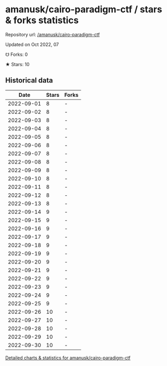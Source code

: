 # amanusk/cairo-paradigm-ctf / stars & forks statistics

Repository url: [/amanusk/cairo-paradigm-ctf](https://github.com/amanusk/cairo-paradigm-ctf)

Updated on Oct 2022, 07

☋ Forks: 0

★ Stars: 10

## Historical data
| Date | Stars | Forks |
|------|-------|-------|
| 2022-09-01 | 8 | - | 
| 2022-09-02 | 8 | - | 
| 2022-09-03 | 8 | - | 
| 2022-09-04 | 8 | - | 
| 2022-09-05 | 8 | - | 
| 2022-09-06 | 8 | - | 
| 2022-09-07 | 8 | - | 
| 2022-09-08 | 8 | - | 
| 2022-09-09 | 8 | - | 
| 2022-09-10 | 8 | - | 
| 2022-09-11 | 8 | - | 
| 2022-09-12 | 8 | - | 
| 2022-09-13 | 8 | - | 
| 2022-09-14 | 9 | - | 
| 2022-09-15 | 9 | - | 
| 2022-09-16 | 9 | - | 
| 2022-09-17 | 9 | - | 
| 2022-09-18 | 9 | - | 
| 2022-09-19 | 9 | - | 
| 2022-09-20 | 9 | - | 
| 2022-09-21 | 9 | - | 
| 2022-09-22 | 9 | - | 
| 2022-09-23 | 9 | - | 
| 2022-09-24 | 9 | - | 
| 2022-09-25 | 9 | - | 
| 2022-09-26 | 10 | - | 
| 2022-09-27 | 10 | - | 
| 2022-09-28 | 10 | - | 
| 2022-09-29 | 10 | - | 
| 2022-09-30 | 10 | - | 


[Detailed charts & statistics for amanusk/cairo-paradigm-ctf](https://reviewgithub.com/rep/amanusk/cairo-paradigm-ctf)
